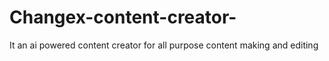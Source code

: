 # Changex-content-creator-
It an ai powered content creator for all purpose content making and editing 
